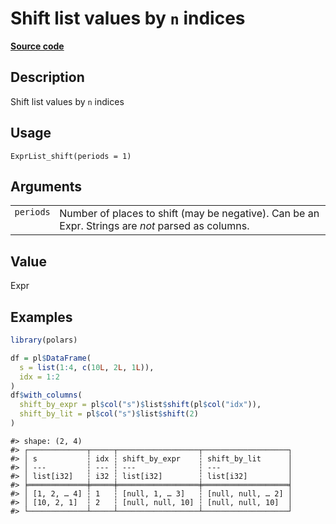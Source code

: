 

# Shift list values by <code>n</code> indices

[**Source code**](https://github.com/pola-rs/r-polars/tree/main/R/expr__list.R#L291)

## Description

Shift list values by <code>n</code> indices

## Usage

<pre><code class='language-R'>ExprList_shift(periods = 1)
</code></pre>

## Arguments

<table>
<tr>
<td style="white-space: nowrap; font-family: monospace; vertical-align: top">
<code id="ExprList_shift_:_periods">periods</code>
</td>
<td>
Number of places to shift (may be negative). Can be an Expr. Strings are
<em>not</em> parsed as columns.
</td>
</tr>
</table>

## Value

Expr

## Examples

``` r
library(polars)

df = pl$DataFrame(
  s = list(1:4, c(10L, 2L, 1L)),
  idx = 1:2
)
df$with_columns(
  shift_by_expr = pl$col("s")$list$shift(pl$col("idx")),
  shift_by_lit = pl$col("s")$list$shift(2)
)
```

    #> shape: (2, 4)
    #> ┌─────────────┬─────┬──────────────────┬───────────────────┐
    #> │ s           ┆ idx ┆ shift_by_expr    ┆ shift_by_lit      │
    #> │ ---         ┆ --- ┆ ---              ┆ ---               │
    #> │ list[i32]   ┆ i32 ┆ list[i32]        ┆ list[i32]         │
    #> ╞═════════════╪═════╪══════════════════╪═══════════════════╡
    #> │ [1, 2, … 4] ┆ 1   ┆ [null, 1, … 3]   ┆ [null, null, … 2] │
    #> │ [10, 2, 1]  ┆ 2   ┆ [null, null, 10] ┆ [null, null, 10]  │
    #> └─────────────┴─────┴──────────────────┴───────────────────┘
